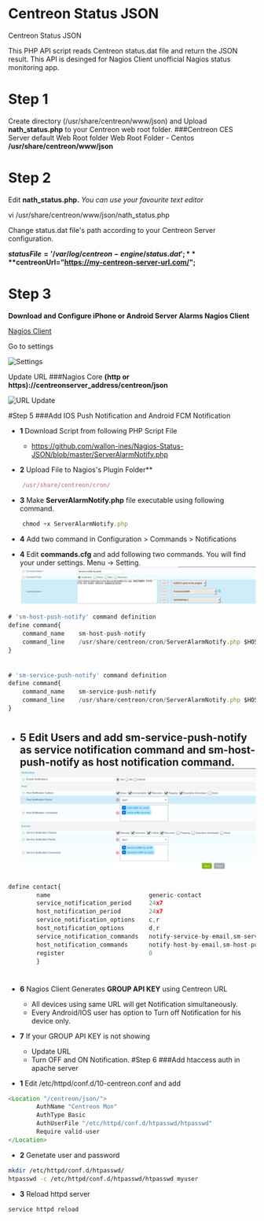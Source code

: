 # Centreon Status JSON
Centreon Status JSON

This PHP API script reads Centreon status.dat file and return the JSON result. This API is desinged for Nagios Client unofficial Nagios status monitoring app.

# Step 1
Create directory (/usr/share/centreon/www/json) and Upload **nath_status.php** to your Centreon web root folder.
###Centreon CES Server default Web Root folder Web Root Folder - Centos
**/usr/share/centreon/www/json**

# Step 2
Edit **nath_status.php.** *You can use your favourite text editor*

vi /usr/share/centreon/www/json/nath_status.php  

Change status.dat file's path according to your Centreon Server configuration.

**$statusFile = '/var/log/centreon-engine/status.dat';**
**$centreonUrl="https://my-centreon-server-url.com/";**


# Step 3
**Download and Configure iPhone or Android Server Alarms Nagios Client**

[Nagios Client](https://play.google.com/store/apps/details?id=com.serveralarms.nagios&hl=en)

Go to settings

![Settings](https://github.com/wallon-ines/Nagios-Status-JSON/blob/master/SettingPage-A-I.png)

Update URL
###Nagios Core
**(http or https)://centreonserver_address/centreon/json**



![URL Update](https://github.com/wallon-ines/Nagios-Status-JSON/blob/master/URLUpdatePage-A-I.png)

#Step 5
###Add IOS Push Notification and Android FCM Notification

- **1** Download Script from following PHP Script File
  - https://github.com/wallon-ines/Nagios-Status-JSON/blob/master/ServerAlarmNotify.php
  
- **2** Upload File to Nagios's Plugin Folder**
```javascript
    /usr/share/centreon/cron/
```
  
- **3** Make **ServerAlarmNotify.php** file executable using following command.
```javascript
    chmod +x ServerAlarmNotify.php
```
- **4** Add two command in Configuration  >  Commands  >  Notifications
  
- **4** Edit **commands.cfg** and add following two commands. You will find your under settings. Menu -> Setting.
![Settings](https://github.com/wallon-ines/Nagios-Status-JSON/blob/master/services-command.png)
```javascript
# 'sm-host-push-notify' command definition
define command{
    command_name 	sm-host-push-notify
    command_line 	/usr/share/centreon/cron/ServerAlarmNotify.php $HOSTNAME$ YOURGROUPKEY HOST $HOSTSTATE$
}


# 'sm-service-push-notify' command definition
define command{
  	command_name 	sm-service-push-notify
	command_line  	/usr/share/centreon/cron/ServerAlarmNotify.php $HOSTNAME$ YOURGROUPKEY SERVICE $SERVICESTATE$
}
```
#
- **5** Edit Users and add **sm-service-push-notify** as service notification command and **sm-host-push-notify** as host notification command.
![Settings](https://github.com/wallon-ines/Nagios-Status-JSON/blob/master/user.png)
   -
```javascript
define contact{
        name                            generic-contact
        service_notification_period     24x7
        host_notification_period        24x7
        service_notification_options    c,r
        host_notification_options       d,r
        service_notification_commands   notify-service-by-email,sm-service-push-notify
        host_notification_commands      notify-host-by-email,sm-host-push-notify
        register                        0       					
        }
```
#
- **6** Nagios Client Generates **GROUP API KEY** using Centreon URL
  - All devices using same URL will get Notification simultaneously.  
  - Every Android/IOS user has option to Turn off Notification for his device only.
  
- **7** If your GROUP API KEY is not showing
  - Update URL 
  - Turn OFF and ON Notification.
#Step 6
###Add htaccess auth in apache server
- **1** Edit /etc/httpd/conf.d/10-centreon.conf and add 
```javascript
<Location "/centreon/json/">
        AuthName "Centreon Mon"
        AuthType Basic
        AuthUserFile "/etc/httpd/conf.d/htpasswd/htpasswd"
        Require valid-user
</Location>
```
- **2** Genetate user and password
```bash
mkdir /etc/httpd/conf.d/htpasswd/
htpasswd -c /etc/httpd/conf.d/htpasswd/htpasswd myuser
```
- **3** Reload httpd server
```bash
service httpd reload
```
